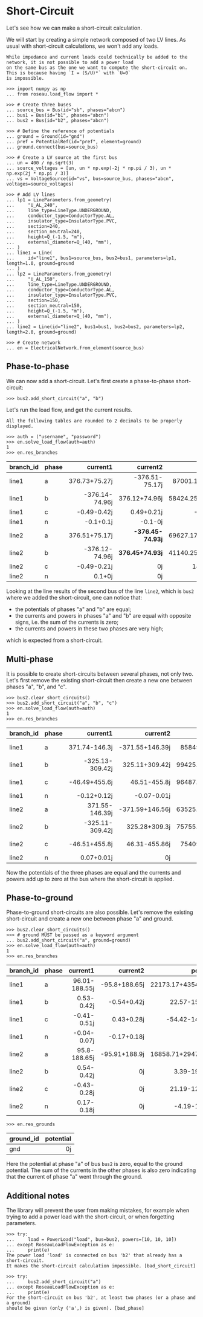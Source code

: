 # Short-Circuit

Let's see how we can make a short-circuit calculation.

We will start by creating a simple network composed of two LV lines. As usual with short-circuit calculations, we
won't add any loads.

```{note}
While impedance and current loads could technically be added to the network, it is not possible to add a power load
on the same bus as the one we want to compute the short-circuit on. This is because having `I = (S/U)*` with `U=0`
is impossible.
```

```pycon
>>> import numpy as np
... from roseau.load_flow import *

>>> # Create three buses
... source_bus = Bus(id="sb", phases="abcn")
... bus1 = Bus(id="b1", phases="abcn")
... bus2 = Bus(id="b2", phases="abcn")

>>> # Define the reference of potentials
... ground = Ground(id="gnd")
... pref = PotentialRef(id="pref", element=ground)
... ground.connect(bus=source_bus)

>>> # Create a LV source at the first bus
... un = 400 / np.sqrt(3)
... source_voltages = [un, un * np.exp(-2j * np.pi / 3), un * np.exp(2j * np.pi / 3)]
... vs = VoltageSource(id="vs", bus=source_bus, phases="abcn", voltages=source_voltages)

>>> # Add LV lines
... lp1 = LineParameters.from_geometry(
...     "U_AL_240",
...     line_type=LineType.UNDERGROUND,
...     conductor_type=ConductorType.AL,
...     insulator_type=InsulatorType.PVC,
...     section=240,
...     section_neutral=240,
...     height=Q_(-1.5, "m"),
...     external_diameter=Q_(40, "mm"),
... )
... line1 = Line(
...     id="line1", bus1=source_bus, bus2=bus1, parameters=lp1, length=1.0, ground=ground
... )
... lp2 = LineParameters.from_geometry(
...     "U_AL_150",
...     line_type=LineType.UNDERGROUND,
...     conductor_type=ConductorType.AL,
...     insulator_type=InsulatorType.PVC,
...     section=150,
...     section_neutral=150,
...     height=Q_(-1.5, "m"),
...     external_diameter=Q_(40, "mm"),
... )
... line2 = Line(id="line2", bus1=bus1, bus2=bus2, parameters=lp2, length=2.0, ground=ground)

>>> # Create network
... en = ElectricalNetwork.from_element(source_bus)
```

## Phase-to-phase

We can now add a short-circuit. Let's first create a phase-to-phase short-circuit:

```pycon
>>> bus2.add_short_circuit("a", "b")
```

Let's run the load flow, and get the current results.

```{note}
All the following tables are rounded to 2 decimals to be properly displayed.
```

```pycon
>>> auth = ("username", "password")
>>> en.solve_load_flow(auth=auth)
1
>>> en.res_branches
```

| branch_id | phase |       current1 |           current2 |             power1 |                  power2 |      potential1 |        potential2 |
| :-------- | :---- | -------------: | -----------------: | -----------------: | ----------------------: | --------------: | ----------------: |
| line1     | a     |  376.73+75.27j |     -376.51-75.17j |  87001.18-17383.7j |     -69627.17+24139.23j |       230.94+0j |     190.15-26.15j |
| line1     | b     | -376.14-74.96j |      376.12+74.96j | 58424.25+66571.96j |     -41140.25-59810.05j |    -115.47-200j |    -74.72-173.91j |
| line1     | c     |    -0.49-0.42j |         0.49+0.21j |        -26.73-147j |           -14.9+126.71j |    -115.47+200j |   -117.06+208.26j |
| line1     | n     |      -0.1+0.1j |            -0.1-0j |                 0j |             -0.15+0.85j |              0j |         1.63-8.2j |
| line2     | a     |  376.51+75.17j | **-376.45-74.93j** | 69627.17-24139.23j | **-14217.89+41992.79j** |   190.15-26.15j | **57.69-100.07j** |
| line2     | b     | -376.12-74.96j |  **376.45+74.93j** | 41140.25+59810.05j |  **14217.89-41992.79j** |  -74.72-173.91j | **57.69-100.07j** |
| line2     | c     |    -0.49-0.21j |                 0j |       14.9-126.71j |                      0j | -117.06+208.26j |   -120.25+224.73j |
| line2     | n     |         0.1+0j |                 0j |         0.15-0.85j |                      0j |       1.63-8.2j |        4.88-24.6j |

Looking at the line results of the second bus of the line `line2`, which is `bus2` where we added the short-circuit,
one can notice that:

- the potentials of phases "a" and "b" are equal;
- the currents and powers in phases "a" and "b" are equal with opposite signs, i.e. the sum of the currents is zero;
- the currents and powers in these two phases are very high;

which is expected from a short-circuit.

## Multi-phase

It is possible to create short-circuits between several phases, not only two. Let's first remove the existing
short-circuit then create a new one between phases "a", "b", and "c".

```pycon
>>> bus2.clear_short_circuits()
>>> bus2.add_short_circuit("a", "b", "c")
>>> en.solve_load_flow(auth=auth)
1
>>> en.res_branches
```

| branch_id | phase |        current1 |        current2 |             power1 |              power2 |     potential1 |      potential2 |
| :-------- | :---- | --------------: | --------------: | -----------------: | ------------------: | -------------: | --------------: |
| line1     | a     |   371.74-146.3j | -371.55+146.39j |  85849.16+33785.8j | -63525.86-24647.08j |      230.94-0j |    170.63-0.89j |
| line1     | b     | -325.13-309.42j |  325.11+309.42j | 99425.41+29296.84j | -75755.17-20038.48j |   -115.47-200j |  -91.49-148.71j |
| line1     | c     |   -46.49+455.6j |    46.51-455.8j | 96487.77+43308.67j |  -75409.92-31858.5j |   -115.47+200j |  -85.88+156.68j |
| line1     | n     |     -0.12+0.12j |     -0.07-0.01j |                 0j |          -0.4+0.53j |             0j |      6.74-7.09j |
| line2     | a     |  371.55-146.39j | -371.59+146.56j | 63525.86+24647.08j |    3541.55-1646.58j |   170.63-0.89j | **-6.74+7.09j** |
| line2     | b     | -325.11-309.42j |   325.28+309.3j | 75755.17+20038.48j |       1.41+4388.76j | -91.49-148.71j | **-6.74+7.09j** |
| line2     | c     |   -46.51+455.8j |   46.31-455.86j |  75409.92+31858.5j |   -3542.97-2742.18j | -85.88+156.68j | **-6.74+7.09j** |
| line2     | n     |      0.07+0.01j |              0j |          0.4-0.53j |                  0j |     6.74-7.09j |    20.21-21.26j |

Now the potentials of the three phases are equal and the currents and powers add up to zero at the bus where the
short-circuit is applied.

## Phase-to-ground

Phase-to-ground short-circuits are also possible. Let's remove the existing short-circuit and create a new one
between phase "a" and ground.

```pycon
>>> bus2.clear_short_circuits()
>>> # ground MUST be passed as a keyword argument
... bus2.add_short_circuit("a", ground=ground)
>>> en.solve_load_flow(auth=auth)
1
>>> en.res_branches
```

| branch_id | phase |      current1 |      current2 |             power1 |              power2 |      potential1 |      potential2 |
| :-------- | :---- | ------------: | ------------: | -----------------: | ------------------: | --------------: | --------------: |
| line1     | a     | 96.01-188.55j | -95.8+188.65j | 22173.17+43543.72j | -16858.71-29476.66j |       230.94+0j |     160.3-7.97j |
| line1     | b     |    0.53-0.42j |   -0.54+0.42j |      22.57-153.79j |       -3.39+192.16j |    -115.47-200j | -166.27-225.68j |
| line1     | c     |   -0.41-0.51j |    0.43+0.28j |     -54.42-141.47j |      -21.19+121.75j |    -115.47+200j | -162.05+176.44j |
| line1     | n     |   -0.04-0.07j |   -0.17+0.18j |                 0j |         4.19+13.62j |              0j |   -50.72-25.69j |
| line2     | a     |  95.8-188.65j | -95.91+188.9j | 16858.71+29476.66j |                  0j |     160.3-7.97j |          **0j** |
| line2     | b     |    0.54-0.42j |            0j |       3.39-192.16j |                  0j | -166.27-225.68j | -267.74-277.02j |
| line2     | c     |   -0.43-0.28j |            0j |      21.19-121.75j |                  0j | -162.05+176.44j | -255.11+129.31j |
| line2     | n     |    0.17-0.18j |            0j |       -4.19-13.62j |                  0j |   -50.72-25.69j |  -152.11-77.04j |

```pycon
>>> en.res_grounds
```

| ground_id | potential |
| :-------- | --------: |
| gnd       |        0j |

Here the potential at phase "a" of bus `bus2` is zero, equal to the ground potential. The sum of the currents in the
other phases is also zero indicating that the current of phase "a" went through the ground.

## Additional notes

The library will prevent the user from making mistakes, for example when trying to add a power load with the
short-circuit, or when forgetting parameters.

```pycon
>>> try:
...     load = PowerLoad("load", bus=bus2, powers=[10, 10, 10])
... except RoseauLoadFlowException as e:
...     print(e)
The power load 'load' is connected on bus 'b2' that already has a short-circuit.
It makes the short-circuit calculation impossible. [bad_short_circuit]
```

```pycon
>>> try:
...     bus2.add_short_circuit("a")
... except RoseauLoadFlowException as e:
...     print(e)
For the short-circuit on bus 'b2', at least two phases (or a phase and a ground)
should be given (only ('a',) is given). [bad_phase]
```
